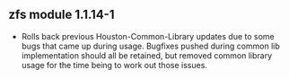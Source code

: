 ## zfs module 1.1.14-1

* Rolls back previous Houston-Common-Library updates due to some bugs that came up during usage. Bugfixes pushed during common lib implementation should all be retained, but removed common library usage for the time being to work out those issues.